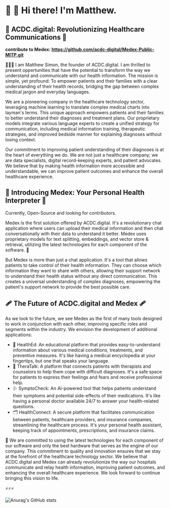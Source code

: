 # 🏥 💾 Hi there! I'm Matthew.
 
<h2>🚀 ACDC.digital: Revolutionizing Healthcare Communications 🚀</h2>

**contribute to Medex: https://github.com/acdc-digital/Medex-Public-MITP.git**

👋👋👋
I am Matthew Simon, the founder of ACDC.digital. I am thrilled to present oppertunities that have the potential to transform the way we understand and communicate with our health information. The mission is simple, yet profound: To empower patients and their families with a clear understanding of their health records, bridging the gap between complex medical jargon and everyday languages.

We are a pioneering company in the healthcare technology sector, leveraging machine learning to translate complex medical charts into layman's terms. This unique approach empowers patients and their families to better understand their diagnoses and treatment plans. Our proprietary models integrate various language experts to create a unified strategy for communication, including medical information training, therapeutic strategies, and improved bedside manner for explaining diagnoses without losing context. 

Our commitment to improving patient understanding of their diagnoses is at the heart of everything we do. We are not just a healthcare company; we are data specialists, digital record-keeping experts, and patient advocates. We believe that by making health information more accessible and understandable, we can improve patient outcomes and enhance the overall healthcare experience. 

<h2>🩻 Introducing Medex: Your Personal Health Interpreter 🩻</h2>

Currently, Open-Source and looking for contributors. 

Medex is the first solution offered by ACDC.digital. It's a revolutionary chat application where users can upload their medical information and then chat conversationally with their data to understand it better. Medex uses proprietary models for text splitting, embeddings, and vector store & retrieval, utilizing the latest technologies for each component of the software. 📱

But Medex is more than just a chat application. It's a tool that allows patients to take control of their health information. They can choose which information they want to share with others, allowing their support network to understand their health status without any direct communication. This creates a universal understanding of complex diagnoses, empowering the patient's support network to provide the best possible care. 

<h2>🩹 The Future of ACDC.digital and Medex  🩹</h2>

As we look to the future, we see Medex as the first of many tools designed to work in conjunction with each other, improving specific roles and segments within the industry. We envision the development of additional applications:

* 🧬 HealthEd: An educational platform that provides easy-to-understand information about various medical conditions, treatments, and preventive measures. It's like having a medical encyclopedia at your fingertips, but one that speaks your language. 
* 💬 TheraTalk: A platform that connects patients with therapists and counselors to help them cope with difficult diagnoses. It's a safe space for patients to express their feelings and fears and receive professional help.
* 🩺 SymptoCheck: An AI-powered tool that helps patients understand their symptoms and potential side-effects of their medications. It's like having a personal doctor available 24/7 to answer your health-related questions.
* 🗂️ HealthConnect: A secure platform that facilitates communication between patients, healthcare providers, and insurance companies, streamlining the healthcare process. It's your personal health assistant, keeping track of appointments, prescriptions, and insurance claims. 

📰 We are committed to using the latest technologies for each component of our software and only the best hardware that serves as the engine of our company. This commitment to quality and innovation ensures that we stay at the forefront of the healthcare technology sector. We believe that ACDC.digital and Medex can already revolutionize the way our hospitals communicate and relay health information, improving patient outcomes, and enhancing the overall healthcare experience. We look forward to continue bringing this vision to life. 


⚡⚡⚡

![Anurag's GitHub stats](https://github-readme-stats.vercel.app/api?username=acdc-digital&show_icons=true)
